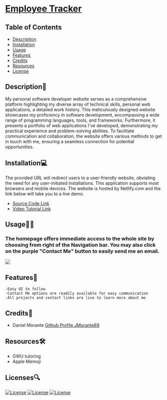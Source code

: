 # [Employee Tracker](https://github.com/JMorante89/Employee-Tracker)

  ## Table of Contents
  - [Description](#description📝)
  - [Installation](#installation💻)
  - [Usage](#usage👨‍💻)
  - [Features](#features🎁)
  - [Credits](#credits📣)
  - [Resources](#resources🛠️)
  - [License](#licenses🔍)

## Description📝
My personal software developer website serves as a comprehensive platform highlighting my diverse array of technical skills, personal web applications, a detailed work history. This meticulously designed website showcases my proficiency in software development, encompassing a wide range of programming languages, tools, and frameworks. Furthermore, it presents a portfolio of web applications I've developed, demonstrating my practical experience and problem-solving abilities. To facilitate communication and collaboration, the website offers various methods to get in touch with me, ensuring a seamless connection for potential opportunities.

## Installation💻
The provided URL will redirect users to a user-friendly website, obviating the need for any user-initiated installations. This application supports most browsers and mobile devices. The website is hosted by Netlify.com and the link below will take you to a live demo.
- [Source Code Link](https://github.com/JMorante89/Employee-Tracker)
- [Video Tutorial Link](https://github.com/JMorante89/Employee-Tracker)

## Usage👨‍💻
### The homepage offers immediate access to the whole site by choosing from right of the Navigation bar.  You may also click on the purple "Contact Me" button to easily send me an email.  
![](./assets/readme/homepage.png)


## Features🎁
    -Easy UI to follow  
    -Contact Me options are readily available for easy communication 
    -All projects and contact links are live to learn more about me

 ## Credits📣
- Daniel Morante 
  [Github Profile JMorante89](https://github.com/JMorante89)

## Resources🛠️
- GWU tutoring
- Apple Memoji

## Licenses🔍
[![License](https://img.shields.io/badge/License-Apache-blue.svg)](https://www.apache.org/licenses/LICENSE-2.0) [![License](https://img.shields.io/badge/License-GNU-blue.svg)](https://www.gnu.org/licenses/gpl-3.0.en.html) [![License](https://img.shields.io/badge/License-MPL_2.0-blue.svg)](https://www.mozilla.org/en-US/MPL/2.0/) 